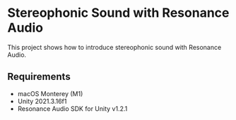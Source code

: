 # Stereophonic Sound with Resonance Audio
This project shows how to introduce stereophonic sound with Resonance Audio.
## Requirements
- macOS Monterey (M1)
- Unity 2021.3.16f1
- Resonance Audio SDK for Unity v1.2.1
